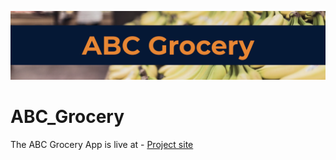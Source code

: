 ![App image](/image2.png)

# ABC_Grocery

The ABC Grocery App is live at - [Project site](https://ritesh-abc-grocery.herokuapp.com)
